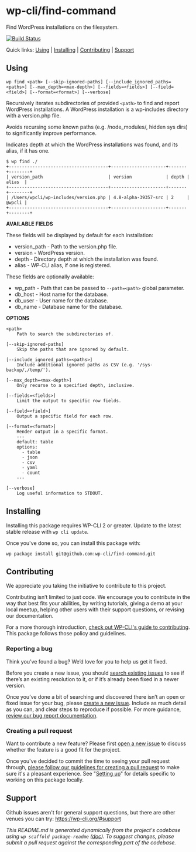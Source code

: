 wp-cli/find-command
===================

Find WordPress installations on the filesystem.

[![Build Status](https://travis-ci.org/wp-cli/find-command.svg?branch=master)](https://travis-ci.org/wp-cli/find-command)

Quick links: [Using](#using) | [Installing](#installing) | [Contributing](#contributing) | [Support](#support)

## Using

~~~
wp find <path> [--skip-ignored-paths] [--include_ignored_paths=<paths>] [--max_depth=<max-depth>] [--fields=<fields>] [--field=<field>] [--format=<format>] [--verbose]
~~~

Recursively iterates subdirectories of provided `<path>` to find and
report WordPress installations. A WordPress installation is a wp-includes
directory with a version.php file.

Avoids recursing some known paths (e.g. /node_modules/, hidden sys dirs)
to significantly improve performance.

Indicates depth at which the WordPress installations was found, and its
alias, if it has one.

```
$ wp find ./
+--------------------------------------+---------------------+-------+--------+
| version_path                         | version             | depth | alias  |
+--------------------------------------+---------------------+-------+--------+
| /Users/wpcli/wp-includes/version.php | 4.8-alpha-39357-src | 2     | @wpcli |
+--------------------------------------+---------------------+-------+--------+
```

**AVAILABLE FIELDS**

These fields will be displayed by default for each installation:

* version_path - Path to the version.php file.
* version - WordPress version.
* depth - Directory depth at which the installation was found.
* alias - WP-CLI alias, if one is registered.

These fields are optionally available:

* wp_path - Path that can be passed to `--path=<path>` global parameter.
* db_host - Host name for the database.
* db_user - User name for the database.
* db_name - Database name for the database.

**OPTIONS**

	<path>
		Path to search the subdirectories of.

	[--skip-ignored-paths]
		Skip the paths that are ignored by default.

	[--include_ignored_paths=<paths>]
		Include additional ignored paths as CSV (e.g. '/sys-backup/,/temp/').

	[--max_depth=<max-depth>]
		Only recurse to a specified depth, inclusive.

	[--fields=<fields>]
		Limit the output to specific row fields.

	[--field=<field>]
		Output a specific field for each row.

	[--format=<format>]
		Render output in a specific format.
		---
		default: table
		options:
		  - table
		  - json
		  - csv
		  - yaml
		  - count
		---

	[--verbose]
		Log useful information to STDOUT.

## Installing

Installing this package requires WP-CLI 2 or greater. Update to the latest stable release with `wp cli update`.

Once you've done so, you can install this package with:

    wp package install git@github.com:wp-cli/find-command.git

## Contributing

We appreciate you taking the initiative to contribute to this project.

Contributing isn’t limited to just code. We encourage you to contribute in the way that best fits your abilities, by writing tutorials, giving a demo at your local meetup, helping other users with their support questions, or revising our documentation.

For a more thorough introduction, [check out WP-CLI's guide to contributing](https://make.wordpress.org/cli/handbook/contributing/). This package follows those policy and guidelines.

### Reporting a bug

Think you’ve found a bug? We’d love for you to help us get it fixed.

Before you create a new issue, you should [search existing issues](https://github.com/wp-cli/find-command/issues?q=label%3Abug%20) to see if there’s an existing resolution to it, or if it’s already been fixed in a newer version.

Once you’ve done a bit of searching and discovered there isn’t an open or fixed issue for your bug, please [create a new issue](https://github.com/wp-cli/find-command/issues/new). Include as much detail as you can, and clear steps to reproduce if possible. For more guidance, [review our bug report documentation](https://make.wordpress.org/cli/handbook/bug-reports/).

### Creating a pull request

Want to contribute a new feature? Please first [open a new issue](https://github.com/wp-cli/find-command/issues/new) to discuss whether the feature is a good fit for the project.

Once you've decided to commit the time to seeing your pull request through, [please follow our guidelines for creating a pull request](https://make.wordpress.org/cli/handbook/pull-requests/) to make sure it's a pleasant experience. See "[Setting up](https://make.wordpress.org/cli/handbook/pull-requests/#setting-up)" for details specific to working on this package locally.

## Support

Github issues aren't for general support questions, but there are other venues you can try: https://wp-cli.org/#support


*This README.md is generated dynamically from the project's codebase using `wp scaffold package-readme` ([doc](https://github.com/wp-cli/scaffold-package-command#wp-scaffold-package-readme)). To suggest changes, please submit a pull request against the corresponding part of the codebase.*
